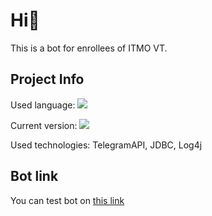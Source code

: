 # Hi👋 
This is a bot for enrollees of ITMO VT.

## Project Info

Used language: ![](https://img.shields.io/github/languages/top/dokerplp/abit-vt-bot?color=gree&style=flat-square)

Current version: ![](https://img.shields.io/badge/version-0.1.1-brightgreen)

Used technologies: TelegramAPI, JDBC, Log4j

## Bot link

You can test bot on [this link](https://t.me/abit_vt_bot)

